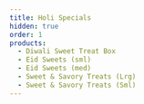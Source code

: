 ```yaml
---
title: Holi Specials
hidden: true
order: 1
products:
  - Diwali Sweet Treat Box
  - Eid Sweets (sml)
  - Eid Sweets (med)
  - Sweet & Savory Treats (Lrg)
  - Sweet & Savory Treats (Sml)
---
```


